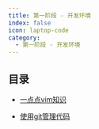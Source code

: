 ```yaml
---
title: 第一阶段 - 开发环境
index: false
icon: laptop-code
category:
  - 第一阶段 - 开发环境
---
```


## 目录

- [一点点vim知识](a-little-vim.md)

- [使用git管理代码](git.md)
